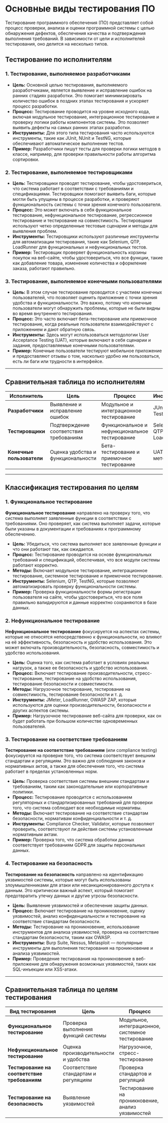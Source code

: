 # Основные виды тестирования ПО 

Тестирование программного обеспечения (ПО) представляет собой процесс проверки, анализа и оценки программной системы с целью обнаружения дефектов, обеспечения качества и подтверждения выполнения требований. В зависимости от цели и исполнителей тестирования, оно делится на несколько типов.

## Тестирование по исполнителям

### 1. **Тестирование, выполняемое разработчиками**
- **Цель:** Основной целью тестирования, выполняемого разработчиками, является выявление и исправление ошибок на ранних стадиях разработки. Это помогает минимизировать количество ошибок в поздних этапах тестирования и ускоряет процесс разработки.
- **Процесс:** Тестирование проводится на уровне исходного кода, включая модульное тестирование, интеграционное тестирование и проверку логики работы компонентов системы. Это позволяет выявить дефекты на самых ранних этапах разработки.
- **Инструменты:** Для этого типа тестирования часто используются инструменты, такие как JUnit, NUnit и TestNG, которые обеспечивают автоматическое выполнение тестов.
- **Пример:** Разработчики пишут тесты для проверки логики методов в классе, например, для проверки правильности работы алгоритма сортировки.

### 2. **Тестирование, выполняемое тестировщиками**
- **Цель:** Тестировщики проводят тестирование, чтобы удостовериться, что система работает в соответствии с требованиями и спецификациями. Тестировщики помогают выявить баги, которые могли быть упущены в процессе разработки, и проверяют функциональность системы с точки зрения конечного пользователя.
- **Процесс:** Это может включать в себя функциональное тестирование, нефункциональное тестирование, регрессионное тестирование и тестирование на совместимость. Тестировщики используют четко определенные тестовые сценарии и методы для выявления проблем.
- **Инструменты:** Тестировщики используют различные инструменты для автоматизации тестирования, такие как Selenium, QTP, LoadRunner для функциональных и нефункциональных тестов.
- **Пример:** Тестировщик проверяет функциональность корзины покупок на веб-сайте, чтобы удостовериться, что все функции, такие как добавление товара, изменение количества и оформление заказа, работают правильно.

### 3. **Тестирование, выполняемое конечными пользователями**
- **Цель:** В этом случае тестирование проводится с участием конечных пользователей, что позволяет оценить приложение с точки зрения удобства и функциональности. Это важно, потому что конечные пользователи могут обнаружить проблемы, которые не были видны во время внутреннего тестирования.
- **Процесс:** Это часто включает бета-тестирование или приемочное тестирование, когда реальные пользователи взаимодействуют с приложением и дают обратную связь.
- **Инструменты:** Здесь могут использоваться методологии User Acceptance Testing (UAT), которые включают в себя сценарии и задания, предоставляемые конечными пользователями.
- **Пример:** Конечные пользователи тестируют мобильное приложение и предоставляют отзывы о том, насколько удобно им пользоваться, есть ли баги или трудности в интерфейсе.

---

## Сравнительная таблица по исполнителям

| Исполнитель           | Цель                                 | Процесс                              | Инструменты                |
|-----------------------|-------------------------------------|-------------------------------------|---------------------------|
| **Разработчики**       | Выявление и исправление ошибок     | Модульное и интеграционное тестирование | JUnit, NUnit, TestNG      |
| **Тестировщики**       | Подтверждение соответствия требованиям | Функциональное и нефункциональное тестирование | Selenium, QTP, LoadRunner |
| **Конечные пользователи** | Оценка удобства и функциональности | Бета-тестирование и приемочное тестирование | UAT-методологии           |

---

## Классификация тестирования по целям

### 1. **Функциональное тестирование**
**Функциональное тестирование** направлено на проверку того, что система выполняет заявленные функции в соответствии с требованиями. Оно проверяет, как система выполняет задачи, которые были указаны в документации и требованиях к программному обеспечению.

- **Цель:** Убедиться, что система выполняет все заявленные функции и что они работают так, как ожидается.
- **Процесс:** Тестирование проводится на основе функциональных требований и спецификаций, обеспечивая, что все модули системы работают корректно.
- **Методы:** Включает модульное тестирование, интеграционное тестирование, системное тестирование и приемочное тестирование.
- **Инструменты:** Selenium, QTP, TestNG, которые позволяют автоматизировать проверку функциональности системы.
- **Пример:** Проверка функциональности формы регистрации пользователя на сайте, чтобы удостовериться, что все поля правильно валидируются и данные корректно сохраняются в базе данных.

### 2. **Нефункциональное тестирование**
**Нефункциональное тестирование** фокусируется на аспектах системы, которые не относятся непосредственно к функциональности, но влияют на её эффективность, безопасность и удобство использования. Это может включать производительность, безопасность, совместимость и удобство использования.

- **Цель:** Оценка того, как система работает в условиях реальных нагрузок, а также ее безопасность и удобство использования.
- **Процесс:** Включает тестирование производительности, стресс-тестирование, тестирование на удобство использования, тестирование безопасности и совместимости.
- **Методы:** Нагрузочное тестирование, тестирование на совместимость, тестирование безопасности и т. д.
- **Инструменты:** JMeter, LoadRunner, OWASP ZAP, которые используются для оценки производительности, безопасности и других аспектов системы.
- **Пример:** Нагрузочное тестирование веб-сайта для проверки, как он будет работать при большом количестве одновременных пользователей.

### 3. **Тестирование на соответствие требованиям**
**Тестирование на соответствие требованиям** (или compliance testing) фокусируется на проверке того, что система соответствует внешним стандартам и регуляциям. Это важно для соблюдения законов и нормативных актов, а также для обеспечения того, что система работает в пределах установленных норм.

- **Цель:** Проверка соответствия системы внешним стандартам и требованиям, таким как законодательные или корпоративные политики.
- **Процесс:** Тестирование проводится с использованием регуляторных и стандартизированных требований для проверки того, что система соблюдает все необходимые нормативы.
- **Методы:** Включает тестирование на соответствие стандартам безопасности, нормативам конфиденциальности и т. д.
- **Инструменты:** Compliance Checker, Validator, которые позволяют проверить, соответствуют ли действия системы установленным нормативным актам.
- **Пример:** Проверка того, что система обработки данных соответствует требованиям GDPR для защиты персональных данных.

### 4. **Тестирование на безопасность**
**Тестирование на безопасность** направлено на идентификацию уязвимостей системы, которые могут быть использованы злоумышленниками для атаки или несанкционированного доступа к данным. Это критически важный аспект, который помогает предотвратить утечку данных и другие угрозы безопасности.

- **Цель:** Выявление уязвимостей и обеспечение защиты данных.
- **Процесс:** Включает тестирование на проникновение, оценку уязвимостей, анализ конфиденциальности и тестирование на соответствие стандартам безопасности.
- **Методы:** Тестирование на проникновение, использование инструментов для анализа уязвимостей, проверка на соответствие стандартам безопасности, таким как OWASP.
- **Инструменты:** Burp Suite, Nessus, Metasploit — популярные инструменты для выполнения тестирования на проникновение и анализа уязвимостей.
- **Пример:** Проведение тестирования на проникновение в веб-приложение для обнаружения возможных уязвимостей, таких как SQL-инъекции или XSS-атаки.

---

## Сравнительная таблица по целям тестирования

| Вид тестирования                | Цель                                    | Процесс                                       | Инструменты                 |
|---------------------------------|----------------------------------------|---------------------------------------------|----------------------------|
| **Функциональное тестирование** | Проверка выполнения функций системы    | Модульное, интеграционное, системное тестирование | Selenium, QTP, TestNG      |
| **Нефункциональное тестирование** | Оценка производительности и удобства  | Нагрузочное, стресс-тестирование            | JMeter, LoadRunner         |
| **Тестирование на соответствие требованиям** | Соответствие стандартам и регуляциям | Проверка стандартов и регуляций              | Compliance Checker, Validator |
| **Тестирование на безопасность** | Выявление уязвимостей                  | Тестирование на проникновение, анализ уязвимостей | Burp Suite, Nessus, Metasploit |
